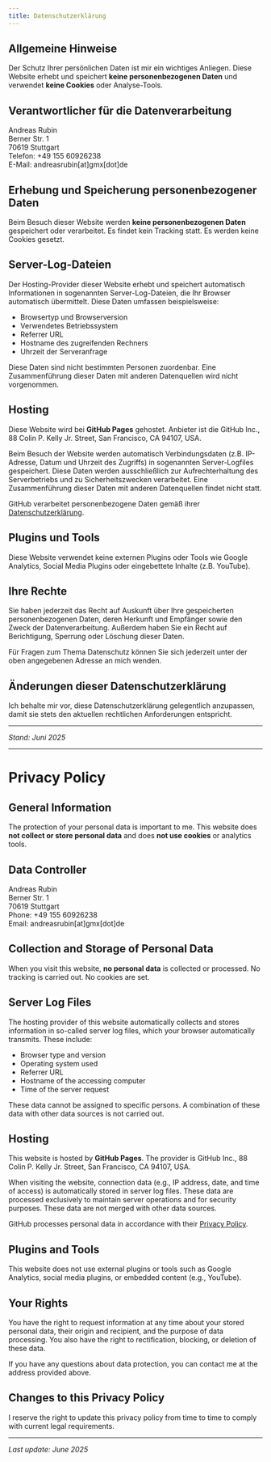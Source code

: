 ```yaml
---
title: Datenschutzerklärung
---
```


## Allgemeine Hinweise
Der Schutz Ihrer persönlichen Daten ist mir ein wichtiges Anliegen. Diese Website erhebt und speichert **keine personenbezogenen Daten** und verwendet **keine Cookies** oder Analyse-Tools.

## Verantwortlicher für die Datenverarbeitung
Andreas Rubin  
Berner Str. 1  
70619 Stuttgart  
Telefon: +49 155 60926238  
E-Mail: andreasrubin[at]gmx[dot]de

## Erhebung und Speicherung personenbezogener Daten
Beim Besuch dieser Website werden **keine personenbezogenen Daten** gespeichert oder verarbeitet. Es findet kein Tracking statt. Es werden keine Cookies gesetzt.

## Server-Log-Dateien
Der Hosting-Provider dieser Website erhebt und speichert automatisch Informationen in sogenannten Server-Log-Dateien, die Ihr Browser automatisch übermittelt. Diese Daten umfassen beispielsweise:

- Browsertyp und Browserversion
- Verwendetes Betriebssystem
- Referrer URL
- Hostname des zugreifenden Rechners
- Uhrzeit der Serveranfrage

Diese Daten sind nicht bestimmten Personen zuordenbar. Eine Zusammenführung dieser Daten mit anderen Datenquellen wird nicht vorgenommen.

## Hosting
Diese Website wird bei **GitHub Pages** gehostet. Anbieter ist die GitHub Inc., 88 Colin P. Kelly Jr. Street, San Francisco, CA 94107, USA.

Beim Besuch der Website werden automatisch Verbindungsdaten (z.B. IP-Adresse, Datum und Uhrzeit des Zugriffs) in sogenannten Server-Logfiles gespeichert. Diese Daten werden ausschließlich zur Aufrechterhaltung des Serverbetriebs und zu Sicherheitszwecken verarbeitet. Eine Zusammenführung dieser Daten mit anderen Datenquellen findet nicht statt.

GitHub verarbeitet personenbezogene Daten gemäß ihrer [Datenschutzerklärung](https://docs.github.com/en/site-policy/privacy-policies/github-privacy-statement).

## Plugins und Tools
Diese Website verwendet keine externen Plugins oder Tools wie Google Analytics, Social Media Plugins oder eingebettete Inhalte (z.B. YouTube).

## Ihre Rechte
Sie haben jederzeit das Recht auf Auskunft über Ihre gespeicherten personenbezogenen Daten, deren Herkunft und Empfänger sowie den Zweck der Datenverarbeitung. Außerdem haben Sie ein Recht auf Berichtigung, Sperrung oder Löschung dieser Daten.

Für Fragen zum Thema Datenschutz können Sie sich jederzeit unter der oben angegebenen Adresse an mich wenden.

## Änderungen dieser Datenschutzerklärung
Ich behalte mir vor, diese Datenschutzerklärung gelegentlich anzupassen, damit sie stets den aktuellen rechtlichen Anforderungen entspricht.

---

*Stand: Juni 2025*

---

# Privacy Policy

## General Information
The protection of your personal data is important to me. This website does **not collect or store personal data** and does **not use cookies** or analytics tools.

## Data Controller
Andreas Rubin  
Berner Str. 1  
70619 Stuttgart  
Phone: +49 155 60926238  
Email: andreasrubin[at]gmx[dot]de

## Collection and Storage of Personal Data
When you visit this website, **no personal data** is collected or processed. No tracking is carried out. No cookies are set.

## Server Log Files
The hosting provider of this website automatically collects and stores information in so-called server log files, which your browser automatically transmits. These include:

- Browser type and version
- Operating system used
- Referrer URL
- Hostname of the accessing computer
- Time of the server request

These data cannot be assigned to specific persons. A combination of these data with other data sources is not carried out.

## Hosting
This website is hosted by **GitHub Pages**. The provider is GitHub Inc., 88 Colin P. Kelly Jr. Street, San Francisco, CA 94107, USA.

When visiting the website, connection data (e.g., IP address, date, and time of access) is automatically stored in server log files. These data are processed exclusively to maintain server operations and for security purposes. These data are not merged with other data sources.

GitHub processes personal data in accordance with their [Privacy Policy](https://docs.github.com/en/site-policy/privacy-policies/github-privacy-statement).

## Plugins and Tools
This website does not use external plugins or tools such as Google Analytics, social media plugins, or embedded content (e.g., YouTube).

## Your Rights
You have the right to request information at any time about your stored personal data, their origin and recipient, and the purpose of data processing. You also have the right to rectification, blocking, or deletion of these data.

If you have any questions about data protection, you can contact me at the address provided above.

## Changes to this Privacy Policy
I reserve the right to update this privacy policy from time to time to comply with current legal requirements.

---

*Last update: June 2025*
